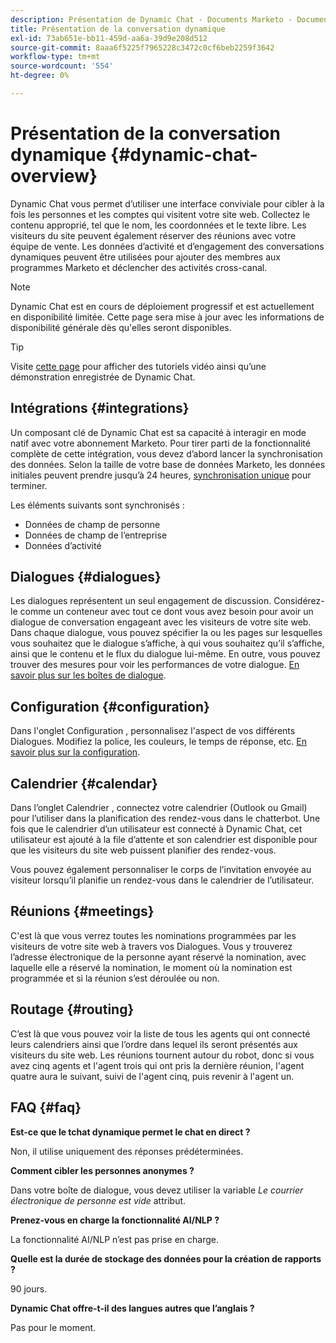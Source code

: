 ```yaml
---
description: Présentation de Dynamic Chat - Documents Marketo - Documentation du produit
title: Présentation de la conversation dynamique
exl-id: 73ab651e-bb11-459d-aa6a-39d9e208d512
source-git-commit: 8aaa6f5225f7965228c3472c0cf6beb2259f3642
workflow-type: tm+mt
source-wordcount: '554'
ht-degree: 0%

---
```


# Présentation de la conversation dynamique {#dynamic-chat-overview}

Dynamic Chat vous permet d’utiliser une interface conviviale pour cibler à la fois les personnes et les comptes qui visitent votre site web. Collectez le contenu approprié, tel que le nom, les coordonnées et le texte libre. Les visiteurs du site peuvent également réserver des réunions avec votre équipe de vente. Les données d’activité et d’engagement des conversations dynamiques peuvent être utilisées pour ajouter des membres aux programmes Marketo et déclencher des activités cross-canal.

>[!NOTE]
>
>Dynamic Chat est en cours de déploiement progressif et est actuellement en disponibilité limitée. Cette page sera mise à jour avec les informations de disponibilité générale dès qu&#39;elles seront disponibles.

>[!TIP]
>
>Visite [cette page](https://dcweb.z20.web.core.windows.net/) pour afficher des tutoriels vidéo ainsi qu’une démonstration enregistrée de Dynamic Chat.

## Intégrations {#integrations}

Un composant clé de Dynamic Chat est sa capacité à interagir en mode natif avec votre abonnement Marketo. Pour tirer parti de la fonctionnalité complète de cette intégration, vous devez d’abord lancer la synchronisation des données. Selon la taille de votre base de données Marketo, les données initiales peuvent prendre jusqu’à 24 heures, [synchronisation unique](/help/marketo/product-docs/demand-generation/dynamic-chat/connect-dynamic-chat-to-marketo.md) pour terminer.

Les éléments suivants sont synchronisés :

* Données de champ de personne
* Données de champ de l’entreprise
* Données d’activité

## Dialogues {#dialogues}

Les dialogues représentent un seul engagement de discussion. Considérez-le comme un conteneur avec tout ce dont vous avez besoin pour avoir un dialogue de conversation engageant avec les visiteurs de votre site web. Dans chaque dialogue, vous pouvez spécifier la ou les pages sur lesquelles vous souhaitez que le dialogue s’affiche, à qui vous souhaitez qu’il s’affiche, ainsi que le contenu et le flux du dialogue lui-même. En outre, vous pouvez trouver des mesures pour voir les performances de votre dialogue. [En savoir plus sur les boîtes de dialogue](/help/marketo/product-docs/demand-generation/dynamic-chat/dialogues.md).

## Configuration {#configuration}

Dans l&#39;onglet Configuration , personnalisez l&#39;aspect de vos différents Dialogues. Modifiez la police, les couleurs, le temps de réponse, etc. [En savoir plus sur la configuration](/help/marketo/product-docs/demand-generation/dynamic-chat/configuration.md).

## Calendrier {#calendar}

Dans l’onglet Calendrier , connectez votre calendrier (Outlook ou Gmail) pour l’utiliser dans la planification des rendez-vous dans le chatterbot. Une fois que le calendrier d’un utilisateur est connecté à Dynamic Chat, cet utilisateur est ajouté à la file d’attente et son calendrier est disponible pour que les visiteurs du site web puissent planifier des rendez-vous.

Vous pouvez également personnaliser le corps de l’invitation envoyée au visiteur lorsqu’il planifie un rendez-vous dans le calendrier de l’utilisateur.

## Réunions {#meetings}

C&#39;est là que vous verrez toutes les nominations programmées par les visiteurs de votre site web à travers vos Dialogues. Vous y trouverez l’adresse électronique de la personne ayant réservé la nomination, avec laquelle elle a réservé la nomination, le moment où la nomination est programmée et si la réunion s’est déroulée ou non.

## Routage {#routing}

C’est là que vous pouvez voir la liste de tous les agents qui ont connecté leurs calendriers ainsi que l’ordre dans lequel ils seront présentés aux visiteurs du site web. Les réunions tournent autour du robot, donc si vous avez cinq agents et l&#39;agent trois qui ont pris la dernière réunion, l&#39;agent quatre aura le suivant, suivi de l&#39;agent cinq, puis revenir à l&#39;agent un.

## FAQ {#faq}

**Est-ce que le tchat dynamique permet le chat en direct ?**

Non, il utilise uniquement des réponses prédéterminées.

**Comment cibler les personnes anonymes ?**

Dans votre boîte de dialogue, vous devez utiliser la variable _Le courrier électronique de personne est vide_ attribut.

**Prenez-vous en charge la fonctionnalité AI/NLP ?**

La fonctionnalité AI/NLP n’est pas prise en charge.

**Quelle est la durée de stockage des données pour la création de rapports ?**

90 jours.

**Dynamic Chat offre-t-il des langues autres que l’anglais ?**

Pas pour le moment.
